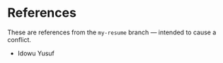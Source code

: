 # References

These are references from the `my-resume` branch — intended to cause a conflict.

- Idowu Yusuf
